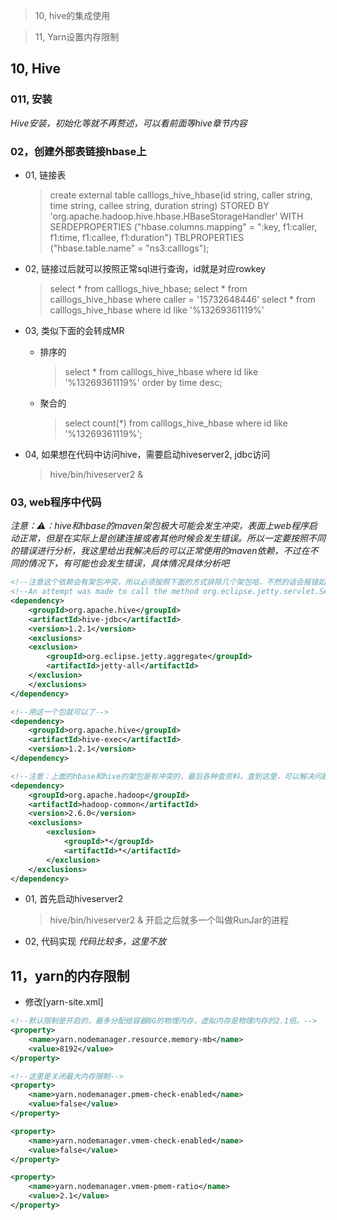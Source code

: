> 10, hive的集成使用

> 11, Yarn设置内存限制

## 10, Hive

### 011, 安装
*Hive安装，初始化等就不再赘述，可以看前面等hive章节内容*

### 02，创建外部表链接hbase上

* 01, 链接表
  > create external table calllogs_hive_hbase(id string, caller string, time string, callee string, duration string) STORED BY 'org.apache.hadoop.hive.hbase.HBaseStorageHandler' WITH SERDEPROPERTIES ("hbase.columns.mapping" = ":key, f1:caller, f1:time, f1:callee, f1:duration") TBLPROPERTIES ("hbase.table.name" = "ns3:calllogs");

* 02, 链接过后就可以按照正常sql进行查询，id就是对应rowkey
  > select * from calllogs_hive_hbase;
  > select * from calllogs_hive_hbase where caller = '15732648446'
  > select * from calllogs_hive_hbase where id like '%13269361119%'

* 03, 类似下面的会转成MR
  * 排序的
    > select * from calllogs_hive_hbase where id like '%13269361119%' order by time desc;
  
  * 聚合的
    > select count(*) from calllogs_hive_hbase where id like '%13269361119%';

* 04, 如果想在代码中访问hive，需要启动hiveserver2, jdbc访问
    > hive/bin/hiveserver2 & 

### 03, web程序中代码

*注意：⚠️：hive和hbase的maven架包极大可能会发生冲突，表面上web程序启动正常，但是在实际上是创建连接或者其他时候会发生错误。所以一定要按照不同的错误进行分析，我这里给出我解决后的可以正常使用的maven依赖，不过在不同的情况下，有可能也会发生错误，具体情况具体分析吧*
```xml
<!--注意这个依赖会有架包冲突，所以必须按照下面的方式排除几个架包哈，不然的话会报错如下-->
<!--An attempt was made to call the method org.eclipse.jetty.servlet.ServletMapping.setDefault(Z)V but i-->
<dependency>
	<groupId>org.apache.hive</groupId>
	<artifactId>hive-jdbc</artifactId>
	<version>1.2.1</version>
	<exclusions>
	<exclusion>
		<groupId>org.eclipse.jetty.aggregate</groupId>
		<artifactId>jetty-all</artifactId>
	</exclusion>
	</exclusions>
</dependency>

<!--用这一个包就可以了-->
<dependency>
	<groupId>org.apache.hive</groupId>
	<artifactId>hive-exec</artifactId>
	<version>1.2.1</version>
</dependency>

<!--注意：上面的hbase和hive的架包是有冲突的，最后各种查资料，查到这里，可以解决问题，先这么解决，后续需要学习一下如何通过查看源码解决jar包冲突的问题-->
<dependency>
	<groupId>org.apache.hadoop</groupId>
	<artifactId>hadoop-common</artifactId>
	<version>2.6.0</version>
	<exclusions>
		<exclusion>
			<groupId>*</groupId>
			<artifactId>*</artifactId>
		</exclusion>
	</exclusions>
</dependency>
```

* 01, 首先启动hiveserver2
  > hive/bin/hiveserver2 & 
  > 开启之后就多一个叫做RunJar的进程

* 02, 代码实现
  *代码比较多，这里不放*

## 11，yarn的内存限制

* 修改[yarn-site.xml]

```xml
<!--默认限制是开启的，最多分配给容器8G的物理内存，虚拟内存是物理内存的2.1倍。-->
<property>
	<name>yarn.nodemanager.resource.memory-mb</name>
	<value>8192</value>
</property>

<!--这里是关闭最大内存限制-->
<property>
	<name>yarn.nodemanager.pmem-check-enabled</name>
	<value>false</value>
</property>

<property>
	<name>yarn.nodemanager.vmem-check-enabled</name>
	<value>false</value>
</property>

<property>
	<name>yarn.nodemanager.vmem-pmem-ratio</name>
	<value>2.1</value>
</property>
```